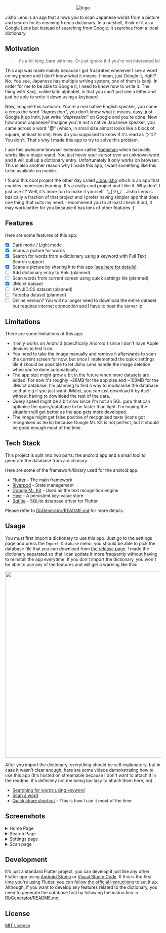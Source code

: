 <div align="center">
  <picture>
     <source media="(prefers-color-scheme: dark)" srcset="https://i.ibb.co/99dBTBk/readme-logo-dark.png">
     <img alt="logo" src="https://i.ibb.co/Tv3WPxN/readme-logo-light.png">
  </picture>
</div>

Jisho Lens is an app that allows you to scan Japanese words from a picture and search for its meaning from a dictionary. In a nutshell, think of it as a Google Lens but instead of searching from Google, it searches from a local dictionary.

## Motivation

> It's a bit long, bare with me. Or just ignore it if you're not interested lol

This app was made mainly because I got frustrated whenever I see a word on my phone and I don't know what it means. I mean, just Google it, right? No. You see, Japanese has multiple writing system, one of them is kanji. In order for me to be able to Google it, I need to know how to write it. The thing with Kanji, unlike latin alphabet, is that you can't just see a letter and just be able to write it down using a keyboard.

Now, imagine this scenario. You're a non native English speaker, you came a cross the word _"depression"_, you don't know what it means, easy, just Google it up innit, just write _"depression"_ on Google and you're done. Now how about Japanese? Imagine you're not a native Japanese speaker, you came across a word "鬱" (which, in small size almost looks like a block of square, at least to me). How do you supposed to know if it's read as うつ? You don't. That's why I made this app to try to solve this problem.

I use this awesome browser extension called [Yomichan](https://github.com/FooSoft/yomichan) which basically works like a magic wand. You just hover your cursor over an unknown word and it will pull up a dictionary entry. Unfortunately it only works on browser. This is also another reason why I made this app, I want something like this to be available on mobile.

I found this cool project the other day called [Jidoujisho](https://github.com/lrorpilla/jidoujisho) which is an app that enables immersion learning. It's a really cool project and I like it. Why don't I just use it? Well, it's more fun to make it yourself ¯\\\_(ツ)\_/¯. Jisho Lens is basically a fraction of that project and I prefer having simpler app that does one thing that suits my need. I recommend you to at least check it out, it may work better for you because it has tons of other features ;)

## Features

Here are some features of this app:

- [x] Dark mode / Light mode
- [x] Scans a picture for words
- [x] Search for words from a dictionary using a keyword with Full Text Search support
- [x] Scans a picture by sharing it to this app ([see here for details](#usage))
- [ ] Add dictionary entry to Anki (planned)
- [ ] Scan words from current screen using quick settings tile (planned)
- [x] JMdict dataset
- [ ] KANJIDIC2 dataset (planned)
- [ ] Tatoeba dataset (planned)
- [ ] Online version? You will no longer need to download the entire dataset but requires internet connection and I have to host the server :p

## Limitations

There are some limitations of this app:

- It only works on Android (specifically Android ) since I don't have Apple devices to test it on.
- You need to take the image manually and remove it afterwards to scan the current screen for now, but once I implemented the quick settings tile it should be possible to let Jisho Lens handle the image deletion when you're done automatically.
- The app size might grow a bit in the future when more datasets are added. For now it's roughly ~26MB for the app size and ~100MB for the JMdict database. I'm planning to find a way to modularise the database so that e.g if you just want JMdict, you can just download it by itself without having to download the rest of the data.
- Query speed might be a bit slow since I'm not an SQL guru that can optimise the query/database to be faster than light. I'm hoping the situation will get better as the app gets more developed.
- The image might get false positive of recognised texts (icons got recognised as texts) because Google ML Kit is not perfect, but it should be good enough most of the time.

## Tech Stack

This project is split into two parts: the android app and a small tool to generate the database from a dictionary.

Here are some of the framework/library used for the android app.

- [Flutter](https://flutter.dev) - The main framework
- [Riverpod](https://riverpod.dev) - State management
- [Google ML Kit](https://developers.google.com/ml-kit) - Used as the text recognition engine
- [Hive](https://docs.hivedb.dev/#/) - A persistent key-value store
- [Sqflite](https://pub.dev/packages/sqflite) - SQLite database driver for Flutter

Please refer to [DbGenerator/README.md](https://github.com/elianiva/jisho-lens/blob/master/DbGenerator/README.md) for more details.

## Usage

You must first import a dictionary to use this app. Just go to the settings page and press the `Import Database` menu, you should be able to pick the database file that you can download from [the release page](https://github.com/elianiva/jisho-lens/releases/). I made the dictionary separated so that I can update it more frequently without having to reinstall the app everytime. If you don't import the dictionary, you won't be able to use any of the features and will get a warning like this:

<img src="https://i.ibb.co/jT0fYnK/warning.png" width="600" />

After you import the dictionary, everything should be self explanatory, but in case it wasn't clear enough, here are some videos demonstrating how to use this app (It's hosted on streamable because I don't want to attach it in the readme, it's definitely not me being too lazy to attach them here, no).

- [Searching for words using keyword](https://streamable.com/k0q2yr)
- [Scan a word](https://streamable.com/y32jxq)
- [Quick share shortcut](https://streamable.com/2c1vf9) - This is how I use it most of the time

## Screenshots

<details>
<summary>Home Page</summary>

| Dark mode                                                                         | Light mode                                                                         |
| --------------------------------------------------------------------------------- | ---------------------------------------------------------------------------------- |
| <kbd> <img src="https://i.ibb.co/M7RY15P/homepage-dark.png" width="240" /> </kbd> | <kbd> <img src="https://i.ibb.co/FVQqX2y/homepage-light.png" width="240" /> </kbd> |

</details>

<details>
<summary>Search Page</summary>

| Dark mode                                                                       | Light mode                                                                       |
| ------------------------------------------------------------------------------- | -------------------------------------------------------------------------------- |
| <kbd> <img src="https://i.ibb.co/tJswpBK/search-dark.png" width="240" /> </kbd> | <kbd> <img src="https://i.ibb.co/0VNXv38/search-light.png" width="240" /> </kbd> |

</details>

<details>
<summary>Settings page</summary>

| Dark mode                                                                         | Light mode                                                                         |
| --------------------------------------------------------------------------------- | ---------------------------------------------------------------------------------- |
| <kbd> <img src="https://i.ibb.co/hXv8P9P/settings-dark.png" width="240" /> </kbd> | <kbd> <img src="https://i.ibb.co/j5rD9rk/settings-light.png" width="240" /> </kbd> |

</details>

<details>
<summary>Scan page</summary>

| Dark mode                                                                       | Light mode                                                                       |
| ------------------------------------------------------------------------------- | -------------------------------------------------------------------------------- |
| <kbd> <img src="https://i.ibb.co/9G8BBVp/scan-dark.png" width="240" /> </kbd>   | <kbd> <img src="https://i.ibb.co/bgg5yD5/scan-light.png" width="240" /> </kbd>   |
| <kbd> <img src="https://i.ibb.co/gw38JRk/scan-2-dark.png" width="240" /> </kbd> | <kbd> <img src="https://i.ibb.co/ZB80nFM/scan-2-light.png" width="240" /> </kbd> |

</details>

## Development

It's just a standard Flutter project, you can develop it just like any other Flutter app using [Android Studio](https://developer.android.com/studio) or [Visual Studio Code](https://code.visualstudio.com/). If this is the first time you're using Flutter, you can follow [the official instructions](https://docs.flutter.dev/get-started/install) to set it up.
Although, if you want to develop any features related to the dictionary, you need to generate the database first by following the instruction in [DbGenerator/README.md](./DbGenerator/README.md).

## License

[MIT License](LICENSE)
